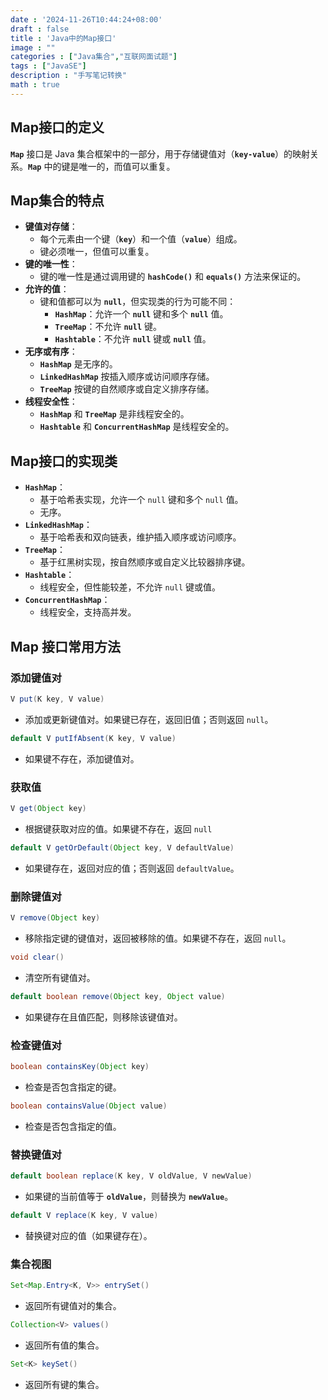 ```yaml
---
date : '2024-11-26T10:44:24+08:00'
draft : false
title : 'Java中的Map接口'
image : ""
categories : ["Java集合","互联网面试题"]
tags : ["JavaSE"]
description : "手写笔记转换"
math : true
---
```


## Map接口的定义

**`Map`** 接口是 Java 集合框架中的一部分，用于存储键值对（**`key-value`**）的映射关系。**`Map`** 中的键是唯一的，而值可以重复。

## Map集合的特点

- **键值对存储**：
  - 每个元素由一个键（**`key`**）和一个值（**`value`**）组成。
  - 键必须唯一，但值可以重复。
- **键的唯一性**：
  - 键的唯一性是通过调用键的 **`hashCode()`** 和 **`equals()`** 方法来保证的。
- **允许的值**：
  - 键和值都可以为 **`null`**，但实现类的行为可能不同：
    - **`HashMap`**：允许一个 **`null`** 键和多个 **`null`** 值。
    - **`TreeMap`**：不允许 **`null`** 键。
    - **`Hashtable`**：不允许 **`null`** 键或 **`null`** 值。
- **无序或有序**：
  - **`HashMap`** 是无序的。
  - **`LinkedHashMap`** 按插入顺序或访问顺序存储。
  - **`TreeMap`** 按键的自然顺序或自定义排序存储。
- **线程安全性**：
  - **`HashMap`** 和 **`TreeMap`** 是非线程安全的。
  - **`Hashtable`** 和 **`ConcurrentHashMap`** 是线程安全的。

## Map接口的实现类

- **`HashMap`**：
  - 基于哈希表实现，允许一个 `null` 键和多个 `null` 值。
  - 无序。
- **`LinkedHashMap`**：
  - 基于哈希表和双向链表，维护插入顺序或访问顺序。
- **`TreeMap`**：
  - 基于红黑树实现，按自然顺序或自定义比较器排序键。
- **`Hashtable`**：
  - 线程安全，但性能较差，不允许 `null` 键或值。
- **`ConcurrentHashMap`**：
  - 线程安全，支持高并发。

## Map 接口常用方法

### 添加键值对

```java
V put(K key, V value)
```

- 添加或更新键值对。如果键已存在，返回旧值；否则返回 `null`。

```java
default V putIfAbsent(K key, V value)
```

- 如果键不存在，添加键值对。

### 获取值

```java
V get(Object key)
```

- 根据键获取对应的值。如果键不存在，返回 `null`

```java
default V getOrDefault(Object key, V defaultValue)
```

- 如果键存在，返回对应的值；否则返回 `defaultValue`。

### 删除键值对

```java
V remove(Object key)
```

- 移除指定键的键值对，返回被移除的值。如果键不存在，返回 `null`。

```java
void clear()
```

- 清空所有键值对。

```java
default boolean remove(Object key, Object value)
```

- 如果键存在且值匹配，则移除该键值对。

### 检查键值对

```java
boolean containsKey(Object key)
```

- 检查是否包含指定的键。

```java
boolean containsValue(Object value)
```

- 检查是否包含指定的值。

### 替换键值对

```java
default boolean replace(K key, V oldValue, V newValue)
```

- 如果键的当前值等于 **`oldValue`**，则替换为 **`newValue`**。

```java
default V replace(K key, V value)
```

- 替换键对应的值（如果键存在）。

### 集合视图

```java
Set<Map.Entry<K, V>> entrySet()
```

- 返回所有键值对的集合。

```java
Collection<V> values()
```

- 返回所有值的集合。

```java
Set<K> keySet()
```

- 返回所有键的集合。